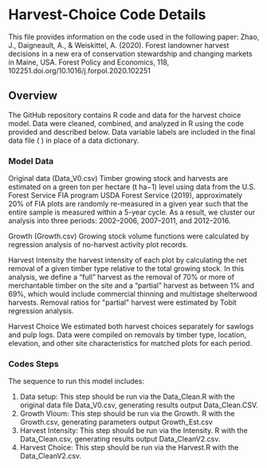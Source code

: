 # Harvest-Choice Code Details
This file provides information on the code used in the following paper: Zhao, J., Daigneault, A., & Weiskittel, A. (2020). Forest landowner harvest decisions in a new era of conservation stewardship and changing markets in Maine, USA. Forest Policy and Economics, 118, 102251.doi.org/10.1016/j.forpol.2020.102251
## Overview
The GitHub repository contains R code and data for the harvest choice model. Data were cleaned, combined, and analyzed in R using the code provided and described below. Data variable labels are included in the final data file ( ) in place of a data dictionary.
### Model Data
Original data (Data_V0.csv)
Timber growing stock and harvests are estimated on a green ton per hectare (t ha−1) level using data from the U.S. Forest Service FIA program USDA Forest Service (2019),  approximately 20% of FIA plots are randomly re-measured in a given year such that the entire sample is measured within a 5-year cycle. As a result, we cluster our analysis into three periods: 2002–2006, 2007–2011, and 2012–2016.

Growth (Growth.csv)
Growing stock volume functions were calculated by regression analysis of no-harvest activity plot records.

Harvest Intensity 
the harvest intensity of each plot by calculating the net removal of a given timber type relative to the total growing stock. In this analysis, we define a “full” harvest as the removal of 70% or more of merchantable timber on the site and a “partial” harvest as between 1% and 69%, which would include commercial thinning and multistage
shelterwood harvests. Removal ratios for "partial" harvest were estimated by Tobit regression analysis.

Harvest Choice
We estimated both harvest choices separately for sawlogs and pulp logs. Data were compiled on removals by timber type, location, elevation, and other site characteristics for matched plots for each period.

### Codes Steps
The sequence to run this model includes: 
1. Data setup: This step should be run via the Data_Clean.R with the original data file Data_V0.csv, generating results output Data_Clean.CSV.
2. Growth Vloum: This step should be run via the Growth. R with the Growth.csv, generating parameters output Growth_Est.csv
3. Harvest Intensity: This step should be run via the Intensity. R with the Data_Clean.csv, generating results output Data_CleanV2.csv.
4. Harvest Choice: This step should be run via the Harvest.R with the Data_CleanV2.csv.






